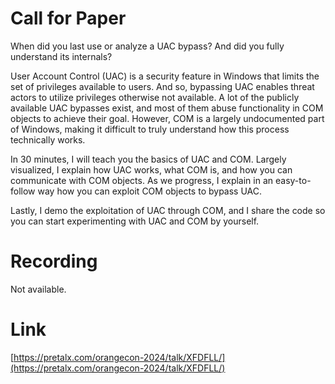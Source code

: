 # Call for Paper

When did you last use or analyze a UAC bypass? And did you fully understand its internals?

User Account Control (UAC) is a security feature in Windows that limits the set of privileges available to users. And so, bypassing UAC enables threat actors to utilize privileges otherwise not available. A lot of the publicly available UAC bypasses exist, and most of them abuse functionality in COM objects to achieve their goal. However, COM is a largely undocumented part of Windows, making it difficult to truly understand how this process technically works.

In 30 minutes, I will teach you the basics of UAC and COM. Largely visualized, I explain how UAC works, what COM is, and how you can communicate with COM objects. As we progress, I explain in an easy-to-follow way how you can exploit COM objects to bypass UAC.

Lastly, I demo the exploitation of UAC through COM, and I share the code so you can start experimenting with UAC and COM by yourself.

# Recording

Not available.

# Link

[https://pretalx.com/orangecon-2024/talk/XFDFLL/](https://pretalx.com/orangecon-2024/talk/XFDFLL/)